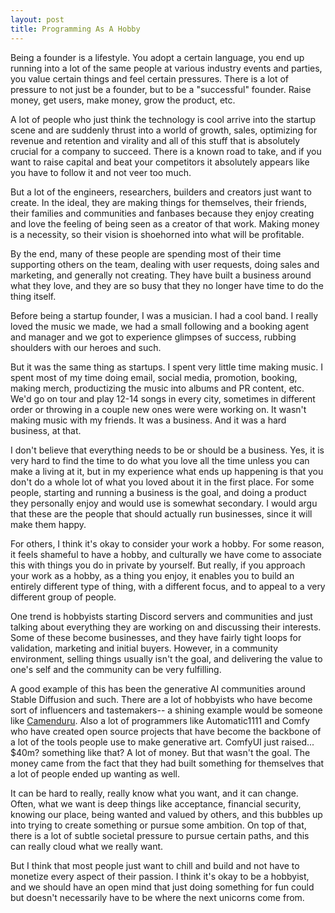 ```yaml
---
layout: post
title: Programming As A Hobby
---
```


Being a founder is a lifestyle. You adopt a certain language, you end up running into a lot of the same people at various industry events and parties, you value certain things and feel certain pressures. There is a lot of pressure to not just be a founder, but to be a "successful" founder. Raise money, get users, make money, grow the product, etc.

A lot of people who just think the technology is cool arrive into the startup scene and are suddenly thrust into a world of growth, sales, optimizing for revenue and retention and virality and all of this stuff that is absolutely crucial for a company to succeed. There is a known road to take, and if you want to raise capital and beat your competitors it absolutely appears like you have to follow it and not veer too much.

But a lot of the engineers, researchers, builders and creators just want to create. In the ideal, they are making things for themselves, their friends, their families and communities and fanbases because they enjoy creating and love the feeling of being seen as a creator of that work. Making money is a necessity, so their vision is shoehorned into what will be profitable.

By the end, many of these people are spending most of their time supporting others on the team, dealing with user requests, doing sales and marketing, and generally not creating. They have built a business around what they love, and they are so busy that they no longer have time to do the thing itself.

Before being a startup founder, I was a musician. I had a cool band. I really loved the music we made, we had a small following and a booking agent and manager and we got to experience glimpses of success, rubbing shoulders with our heroes and such.

But it was the same thing as startups. I spent very little time making music. I spent most of my time doing email, social media, promotion, booking, making merch, productizing the music into albums and PR content, etc. We'd go on tour and play 12-14 songs in every city, sometimes in different order or throwing in a couple new ones were were working on. It wasn't making music with my friends. It was a business. And it was a hard business, at that.

I don't believe that everything needs to be or should be a business. Yes, it is very hard to find the time to do what you love all the time unless you can make a living at it, but in my experience what ends up happening is that you don't do a whole lot of what you loved about it in the first place. For some people, starting and running a business is the goal, and doing a product they personally enjoy and would use is somewhat secondary. I would argu that these are the people that should actually run businesses, since it will make them happy.

For others, I think it's okay to consider your work a hobby. For some reason, it feels shameful to have a hobby, and culturally we have come to associate this with things you do in private by yourself. But really, if you approach your work as a hobby, as a thing you enjoy, it enables you to build an entirely different type of thing, with a different focus, and to appeal to a very different group of people.

One trend is hobbyists starting Discord servers and communities and just talking about everything they are working on and discussing their interests. Some of these become businesses, and they have fairly tight loops for validation, marketing and initial buyers. However, in a community environment, selling things usually isn't the goal, and delivering the value to one's self and the community can be very fulfilling.

A good example of this has been the generative AI communities around Stable Diffusion and such. There are a lot of hobbyists who have become sort of influencers and tastemakers-- a shining example would be someone like [Camenduru](https://github.com/camenduru). Also a lot of programmers like Automatic1111 and Comfy who have created open source projects that have become the backbone of a lot of the tools people use to make generative art. ComfyUI just raised... $40m? something like that? A lot of money. But that wasn't the goal. The money came from the fact that they had built something for themselves that a lot of people ended up wanting as well.

It can be hard to really, really know what you want, and it can change. Often, what we want is deep things like acceptance, financial security, knowing our place, being wanted and valued by others, and this bubbles up into trying to create something or pursue some ambition. On top of that, there is a lot of subtle societal pressure to pursue certain paths, and this can really cloud what we really want.

But I think that most people just want to chill and build and not have to monetize every aspect of their passion. I think it's okay to be a hobbyist, and we should have an open mind that just doing something for fun could but doesn't necessarily have to be where the next unicorns come from.